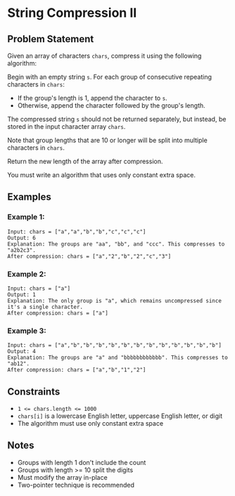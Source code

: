 # String Compression II

## Problem Statement

Given an array of characters `chars`, compress it using the following algorithm:

Begin with an empty string `s`. For each group of consecutive repeating characters in `chars`:
- If the group's length is 1, append the character to `s`.
- Otherwise, append the character followed by the group's length.

The compressed string `s` should not be returned separately, but instead, be stored in the input character array `chars`. 

Note that group lengths that are 10 or longer will be split into multiple characters in `chars`.

Return the new length of the array after compression.

You must write an algorithm that uses only constant extra space.

## Examples

### Example 1:
```
Input: chars = ["a","a","b","b","c","c","c"]
Output: 6
Explanation: The groups are "aa", "bb", and "ccc". This compresses to "a2b2c3".
After compression: chars = ["a","2","b","2","c","3"]
```

### Example 2:
```
Input: chars = ["a"]
Output: 1
Explanation: The only group is "a", which remains uncompressed since it's a single character.
After compression: chars = ["a"]
```

### Example 3:
```
Input: chars = ["a","b","b","b","b","b","b","b","b","b","b","b","b"]
Output: 4
Explanation: The groups are "a" and "bbbbbbbbbbbb". This compresses to "ab12".
After compression: chars = ["a","b","1","2"]
```

## Constraints

- `1 <= chars.length <= 1000`
- `chars[i]` is a lowercase English letter, uppercase English letter, or digit
- The algorithm must use only constant extra space

## Notes

- Groups with length 1 don't include the count
- Groups with length >= 10 split the digits
- Must modify the array in-place
- Two-pointer technique is recommended
